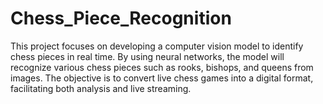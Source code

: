 # Chess_Piece_Recognition
This project focuses on developing a computer vision model to identify chess pieces in real time. By using neural networks, the model will recognize various chess pieces such as rooks, bishops, and queens from images. The objective is to convert live chess games into a digital format, facilitating both analysis and live streaming.

